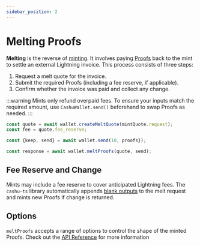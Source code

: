 ```yaml
---
sidebar_position: 2
---
```


# Melting Proofs

**Melting** is the reverse of [minting](minting.md). It involves paying [Proofs](https://github.com/cashubtc/nuts/blob/main/00.md#proof) back to the mint to settle an external Lightning invoice. This process consists of three steps:

1. Request a melt quote for the invoice.
2. Submit the required Proofs (including a fee reserve, if applicable).
3. Confirm whether the invoice was paid and collect any change.

:::warning
Mints only refund overpaid fees. To ensure your inputs match the required amount, use `CashuWallet.send()` beforehand to swap Proofs as needed.
:::

```ts
const quote = await wallet.createMeltQuote(mintQuote.request);
const fee = quote.fee_reserve;

const {keep, send} = await wallet.send(10, proofs});

const response = await wallet.meltProofs(quote, send);
```

## Fee Reserve and Change

Mints may include a fee reserve to cover anticipated Lightning fees. The `cashu-ts` library automatically appends [blank outputs](https://github.com/cashubtc/nuts/blob/main/08.md) to the melt request and mints new Proofs if change is returned.

## Options

`meltProofs` accepts a range of options to control the shape of the minted Proofs. Check out the [API Reference](https://github.com/cashubtc/cashu-ts/blob/main/src/CashuWallet.ts) for more information
